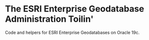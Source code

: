 # The ESRI Enterprise Geodatabase Administration Toilin'

Code and helpers for ESRI Enterprise Geodatabases on Oracle 19c.